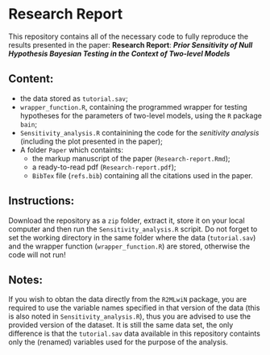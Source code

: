 # Research Report
 
This repository contains all of the necessary code to fully reproduce the results presented in the paper: **Research Report**: ***Prior Sensitivity of Null Hypothesis Bayesian Testing in the Context of Two-level Models***

## Content:

 - the data stored as  `tutorial.sav`; 
 - `wrapper_function.R`, containing the programmed wrapper for testing hypotheses for the parameters of two-level models, using the `R` package `bain`;
 - `Sensitivity_analysis.R` containining the code for the *senitivity analysis* (including the plot presented in the paper);
 - A folder `Paper` which containts:
     - the markup manuscript of the paper (`Research-report.Rmd`);
     - a ready-to-read pdf (`Research-report.pdf`);
     - `BibTex` file (`refs.bib`) containing all the citations used in the paper.

## Instructions:
Download the repository as a `zip` folder, extract it, store it on your local computer and then run the `Sensitivity_analysis.R` scripit. Do not forget to set the working directory in the same folder where the data (`tutorial.sav`) and the wrapper function (`wrapper_function.R`) are stored, otherwise the code will not run!

## Notes:
If you wish to obtan the data directly from the `R2MLwiN` package, you are required to use the variable names specified in that version of the data (this is also noted in `Sensitivity_analysis.R`), thus you are advised to use the provided version of the dataset. It is still the same data set, the only difference is that the `tutorial.sav` data available in this repository containts only the (renamed) variables used for the purpose of the analysis.
